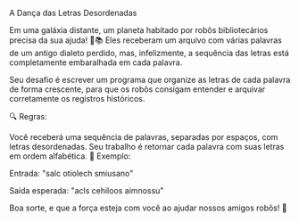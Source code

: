 A Dança das Letras Desordenadas


Em uma galáxia distante, um planeta habitado por robôs bibliotecários precisa da sua ajuda! 🤖📚 Eles receberam um arquivo com várias palavras de um antigo dialeto perdido, mas, infelizmente, a sequência das letras está completamente embaralhada em cada palavra.

Seu desafio é escrever um programa que organize as letras de cada palavra de forma crescente, para que os robôs consigam entender e arquivar corretamente os registros históricos.

🔍 Regras:

Você receberá uma sequência de palavras, separadas por espaços, com letras desordenadas.
Seu trabalho é retornar cada palavra com suas letras em ordem alfabética.
🎯 Exemplo:

Entrada: "salc otiolech smiusano"

Saída esperada: "acls cehiloos aimnossu"

Boa sorte, e que a força esteja com você ao ajudar nossos amigos robôs! 🌌
